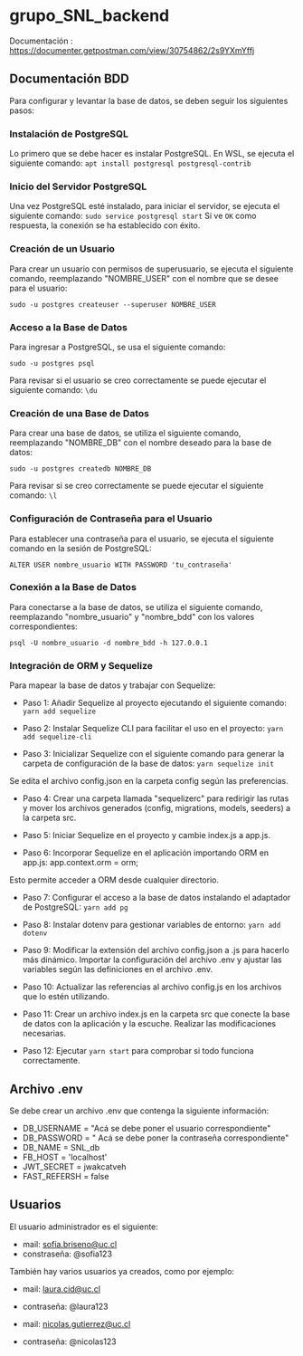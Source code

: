 # grupo_SNL_backend

Documentación : https://documenter.getpostman.com/view/30754862/2s9YXmYffj


## Documentación BDD
Para configurar y levantar la base de datos, se deben seguir los siguientes pasos:

### Instalación de PostgreSQL

Lo primero que se debe hacer es instalar PostgreSQL. En WSL, se ejecuta el siguiente comando:
`apt install postgresql postgresql-contrib`

### Inicio del Servidor PostgreSQL

Una vez PostgreSQL esté instalado, para iniciar el servidor, se ejecuta el siguiente comando:
`sudo service postgresql start`
Si ve `OK` como respuesta, la conexión se ha establecido con éxito.

### Creación de un Usuario

Para crear un usuario con permisos de superusuario, se ejecuta el siguiente comando, reemplazando "NOMBRE_USER" con el nombre que se desee para el usuario:

`sudo -u postgres createuser --superuser NOMBRE_USER`

### Acceso a la Base de Datos

Para ingresar a PostgreSQL, se usa el siguiente comando:

`sudo -u postgres psql`

Para revisar si el usuario se creo correctamente se puede ejecutar el siguiente comando:
`\du`

### Creación de una Base de Datos

Para crear una base de datos, se utiliza el siguiente comando, reemplazando "NOMBRE_DB" con el nombre deseado para la base de datos:

`sudo -u postgres createdb NOMBRE_DB`

Para revisar si se creo correctamente se puede ejecutar el siguiente comando:
`\l`

### Configuración de Contraseña para el Usuario

Para establecer una contraseña para el usuario, se ejecuta el siguiente comando en la sesión de PostgreSQL:

`ALTER USER nombre_usuario WITH PASSWORD 'tu_contraseña'`

### Conexión a la Base de Datos

Para conectarse a la base de datos, se utiliza el siguiente comando, reemplazando "nombre_usuario" y "nombre_bdd" con los valores correspondientes:

`psql -U nombre_usuario -d nombre_bdd -h 127.0.0.1`

### Integración de ORM y Sequelize

Para mapear la base de datos y trabajar con Sequelize:

- Paso 1: Añadir Sequelize al proyecto ejecutando el siguiente comando:
        `yarn add sequelize`

- Paso 2: Instalar Sequelize CLI para facilitar el uso en el proyecto:
        `yarn add sequelize-cli`

- Paso 3: Inicializar Sequelize con el siguiente comando para generar la carpeta de configuración de la base de datos:
        `yarn sequelize init`

Se edita el archivo config.json en la carpeta config según las preferencias.

- Paso 4: Crear una carpeta llamada "sequelizerc" para redirigir las rutas y mover los archivos generados (config, migrations, models, seeders) a la carpeta src.

- Paso 5: Iniciar Sequelize en el proyecto y cambie index.js a app.js.

- Paso 6: Incorporar Sequelize en el aplicación importando ORM en app.js:
        app.context.orm = orm;

Esto permite acceder a ORM desde cualquier directorio.

- Paso 7: Configurar el acceso a la base de datos instalando el adaptador de PostgreSQL:
        `yarn add pg`

- Paso 8: Instalar dotenv para gestionar variables de entorno:
        `yarn add dotenv`

- Paso 9: Modificar la extensión del archivo config.json a .js para hacerlo más dinámico. Importar la configuración del archivo .env y ajustar las variables según las definiciones en el archivo .env.

- Paso 10: Actualizar las referencias al archivo config.js en los archivos que lo estén utilizando.

- Paso 11: Crear un archivo index.js en la carpeta src que conecte la base de datos con la aplicación y la escuche. Realizar las modificaciones necesarias.

- Paso 12: Ejecutar `yarn start` para comprobar si todo funciona correctamente.

## Archivo .env
Se debe crear un archivo .env que contenga la siguiente información:
- DB_USERNAME = "Acá se debe poner el usuario correspondiente"
- DB_PASSWORD = " Acá se debe poner la contraseña correspondiente"
- DB_NAME = SNL_db
- FB_HOST = 'localhost'
- JWT_SECRET = jwakcatveh
- FAST_REFERSH = false

## Usuarios
El usuario administrador es el siguiente:
- mail: sofia.briseno@uc.cl
- constraseña: @sofia123

También hay varios usuarios ya creados, como por ejemplo:
- mail: laura.cid@uc.cl
- contraseña: @laura123

- mail: nicolas.gutierrez@uc.cl
- contraseña: @nicolas123



